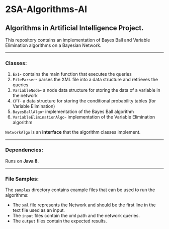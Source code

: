 # 2SA-Algorithms-AI

## Algorithms in Artificial Intelligence Project.

This repository contains an implementation of Bayes Ball and Variable Elimination algorithms on a Bayesian Network.

-----

### Classes:

1. ``Ex1``- contains the main function that executes the queries
2. ``FileParser``- parses the XML file into a data structure and retrieves the queries
3. ``VariableNode``- a node data structure for storing the data of a variable in the network
4. ``CPT``- a data structure for storing the conditional probability tables (for Variable Elimination)
5. ``BayesBallAlgo``- implementation of the Bayes Ball algorithm
6. ``VariableEliminationAlgo``- implementation of the Variable Elimination algorithm

``NetworkAlgo`` is an **interface** that the algorithm classes implement.

-----

### Dependencies:

Runs on **Java 8**.

-----

### File Samples:

The ``samples`` directory contains example files that can be used to run the algorithms:

* The ``xml`` file represents the Network and should be the first line in the text file used as an input.
* The ``input`` files contain the xml path and the network queries.
* The ``output`` files contain the expected results.